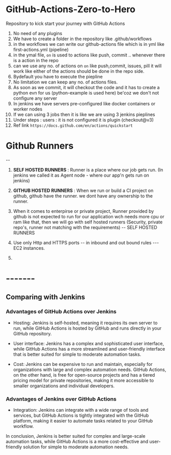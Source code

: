 # GitHub-Actions-Zero-to-Hero
Repository to kick start your journey with GitHub Actions

1) No need of any plugins
2) We have to create a folder in the repository like .github/workflows 
3) in the workflows we can write our github-actions file which is in yml like first-actions.yml (pipeline)
4) in the ymal file, ``` on ``` is used to actions like push, commit .. whenever there is a action in the repo
5) can we use any no. of actions on ``` on ``` like push,commit, issues, pill it will work like either of the actions should be done in the repo side.
6) Bydefault you have to execute the piepline
7) No limitation we can keep any no. of actions files.
8) As soon as we commit, it will checkout the code and it has to create a python evn for us (python-example is used here) be'coz we don't not configure any server
9) In jenkins we have servers pre-configured like docker containers or worker nodes
10) If we can using 3 jobs then it is like we are using 3 jenkins pieplines
11) Under steps : users : it is not configured it is plugin (checkout@v3)
12) Ref link ``` https://docs.github.com/en/actions/quickstart ```

# Github Runners
--
1) **SELF HOSTED RUNNERS** : Runner is a place where our job gets run. (In jenkins we called it as Agent node - where our app'n gets run on jenkins)
2) **GITHUB HOSTED RUNNERS** : When we run or build a CI project on github, github have the runner. we dont have any ownership to the runner.
3) When it comes to enterpirse or private project, Runner provided by github is not expected to run for our application wch needs more cpu or ram like that, then we will go with self hosted runners (Security, private repo's, runner not matching with the requirements) -- SELF HOSTED RUNNERS
4) Use only Http and HTTPS ports -- in inbound and out bound rules --- EC2 instances.

5) 



# -------

## Comparing with Jenkins 

### Advantages of GitHub Actions over Jenkins

- Hosting: Jenkins is self-hosted, meaning it requires its own server to run, while GitHub Actions is hosted by GitHub and runs directly in your GitHub repository.

- User interface: Jenkins has a complex and sophisticated user interface, while GitHub Actions has a more streamlined and user-friendly interface that is better suited for simple to moderate automation tasks.

- Cost: Jenkins can be expensive to run and maintain, especially for organizations with large and complex automation needs. GitHub Actions, on the other hand, is free for open-source projects and has a tiered pricing model for private repositories, making it more accessible to smaller organizations and individual developers.

### Advantages of Jenkins over GitHub Actions

- Integration: Jenkins can integrate with a wide range of tools and services, but GitHub Actions is tightly integrated with the GitHub platform, making it easier to automate tasks related to your GitHub workflow.

In conclusion, Jenkins is better suited for complex and large-scale automation tasks, while GitHub Actions is a more cost-effective and user-friendly solution for simple to moderate automation needs.


